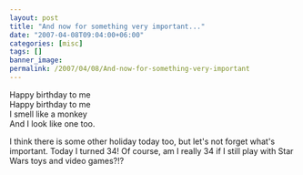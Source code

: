 ```yaml
---
layout: post
title: "And now for something very important..."
date: "2007-04-08T09:04:00+06:00"
categories: [misc]
tags: []
banner_image: 
permalink: /2007/04/08/And-now-for-something-very-important
---
```


Happy birthday to me<br />
Happy birthday to me<br />
I smell like a monkey<br />
And I look like one too.

I think there is some other holiday today too, but let's not forget what's important. Today I turned 34! Of course, am I really 34 if I still play with Star Wars toys and video games?!?